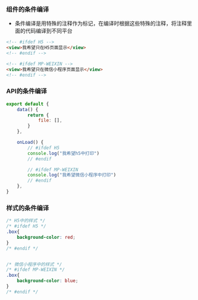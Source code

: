 ### 组件的条件编译

+ 条件编译是用特殊的注释作为标记，在编译时根据这些特殊的注释，将注释里面的代码编译到不同平台

```html
<!-- #ifdef H5 -->
<view>我希望只在H5页面显示</view>
<!-- #endif -->

<!-- #ifdef MP-WEIXIN -->
<view>我希望只在微信小程序页面显示</view>
<!-- #endif -->
```


### API的条件编译

```js
export default {
    data() {
        return {
            file: [],
        }
    },

    onLoad() {
        // #ifdef H5
        console.log("我希望h5中打印")
        // #endif

        // #ifdef MP-WEIXIN
        console.log("我希望微信小程序中打印")
        // #endif
    },
}
```



### 样式的条件编译

```css
/* H5中的样式 */
/* #ifdef H5 */
.box{
    background-color: red;
}
/* #endif */


/* 微信小程序中的样式 */
/* #ifdef MP-WEIXIN */
.box{
    background-color: blue;
}
/* #endif */
```

